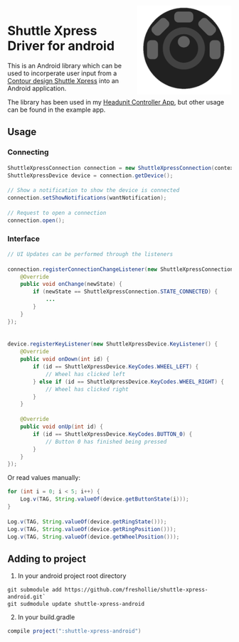 <img align="right" src="icon.png" height="200px">

# Shuttle Xpress Driver for android

This is an Android library which can be used to incorperate user input from a [Contour design Shuttle Xpress](https://contour-design.co.uk/product/shuttlexpress/) into an Android application.

The library has been used in my [Headunit Controller App](https://github.com/freshollie/AndroidHeadunitController), but other usage can be found in the example app.

## Usage

### Connecting

```java
ShuttleXpressConnection connection = new ShuttleXpressConnection(context);
ShuttleXpressDevice device = connection.getDevice();

// Show a notification to show the device is connected
connection.setShowNotifications(wantNotification);

// Request to open a connection
connection.open();
```
     
### Interface

```java
// UI Updates can be performed through the listeners

connection.registerConnectionChangeListener(new ShuttleXpressConnection.ConnectionStateChangeListener() {
    @Override
    public void onChange(newState) {
        if (newState == ShuttleXpressConnection.STATE_CONNECTED) {
            ...
        }
    }
});


device.registerKeyListener(new ShuttleXpressDevice.KeyListener() {
    @Override
    public void onDown(int id) {
        if (id == ShuttleXpressDevice.KeyCodes.WHEEL_LEFT) {
            // Wheel has clicked left
        } else if (id == ShuttleXpressDevice.KeyCodes.WHEEL_RIGHT) {
            // Wheel has clicked right
        }
    }

    @Override
    public void onUp(int id) {
        if (id == ShuttleXpressDevice.KeyCodes.BUTTON_0) {
            // Button 0 has finished being pressed
        }
    }
});
```
   
Or read values manually:

```java
for (int i = 0; i < 5; i++) {
    Log.v(TAG, String.valueOf(device.getButtonState(i)));
}

Log.v(TAG, String.valueOf(device.getRingState()));
Log.v(TAG, String.valueOf(device.getRingPosition()));
Log.v(TAG, String.valueOf(device.getWheelPosition()));
```
    
## Adding to project
1. In your android project root directory

```
git submodule add https://github.com/freshollie/shuttle-xpress-android.git`
git sudmodule update shuttle-xpress-android
```

2. In your build.gradle

```gradle
compile project(":shuttle-xpress-android")
```
